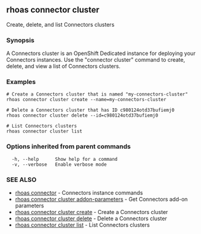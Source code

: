 ## rhoas connector cluster

Create, delete, and list Connectors clusters

### Synopsis

A Connectors cluster is an OpenShift Dedicated instance for deploying your Connectors instances. Use the "connector cluster" command to create, delete, and view a list of Connectors clusters.

### Examples

```
# Create a Connectors cluster that is named "my-connectors-cluster"
rhoas connector cluster create --name=my-connectors-cluster

# Delete a Connectors cluster that has ID c980124otd37bufiemj0
rhoas connector cluster delete --id=c980124otd37bufiemj0

# List Connectors clusters
rhoas connector cluster list

```

### Options inherited from parent commands

```
  -h, --help      Show help for a command
  -v, --verbose   Enable verbose mode
```

### SEE ALSO

* [rhoas connector](rhoas_connector.md)	 - Connectors instance commands
* [rhoas connector cluster addon-parameters](rhoas_connector_cluster_addon-parameters.md)	 - Get Connectors add-on parameters
* [rhoas connector cluster create](rhoas_connector_cluster_create.md)	 - Create a Connectors cluster
* [rhoas connector cluster delete](rhoas_connector_cluster_delete.md)	 - Delete a Connectors cluster
* [rhoas connector cluster list](rhoas_connector_cluster_list.md)	 - List Connectors clusters

